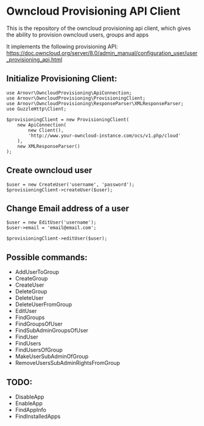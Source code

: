# Owncloud Provisioning API Client
This is the repository of the owncloud provisioning api client, 
which gives the ability to provision owncloud users, groups and apps

It implements the following provisioning API:
https://doc.owncloud.org/server/8.0/admin_manual/configuration_user/user_provisioning_api.html

## Initialize Provisioning Client:
````
use Arnovr\OwncloudProvisioning\ApiConnection;
use Arnovr\OwncloudProvisioning\ProvisioningClient;
use Arnovr\OwncloudProvisioning\ResponseParser\XMLResponseParser;
use GuzzleHttp\Client;

$provisioningClient = new ProvisioningClient(
    new ApiConnection(
        new Client(),
        'http://www.your-owncloud-instance.com/ocs/v1.php/cloud'
    ),
    new XMLResponseParser()
);
````

## Create owncloud user
````
$user = new CreateUser('username', 'password');
$provisioningClient->createUser($user);
````

## Change Email address of a user
````
$user = new EditUser('username');
$user->email = 'email@email.com';

$provisioningClient->editUser($user);
````

## Possible commands:
- AddUserToGroup
- CreateGroup
- CreateUser
- DeleteGroup
- DeleteUser
- DeleteUserFromGroup
- EditUser
- FindGroups
- FindGroupsOfUser
- FindSubAdminGroupsOfUser
- FindUser
- FindUsers
- FindUsersOfGroup
- MakeUserSubAdminOfGroup
- RemoveUsersSubAdminRightsFromGroup

## TODO:
- DisableApp
- EnableApp
- FindAppInfo
- FindInstalledApps